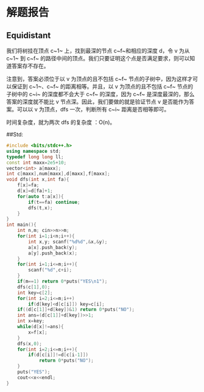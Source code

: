 # 解题报告

## Equidistant

我们将树挂在顶点 c~1~ 上，找到最深的节点 c~f~和相应的深度 d，令 v 为从 c~1~ 到 c~f~ 的路径中间的顶点。我们只要证明这个点是否满足要求，则可以知道答案存不存在。

注意到，答案必须位于以 v 为顶点的且不包括 c~f~ 节点的子树中，因为这样才可以保证到 c~1~、c~f~ 的距离相等。并且，以 v 为顶点的且不包括 c~f~ 节点的子树中的 c~i~ 的深度都不会大于 c~f~ 的深度，因为 c~f~ 是深度最深的，那么答案的深度就不能比 v 节点深。因此，我们要做的就是验证节点 v 是否能作为答案。可以以 v 为顶点，dfs 一次，判断所有 c~i~ 距离是否相等即可。

时间复杂度，就为两次 dfs 的复杂度 ：O(n)。


##Std:

```c++
#include <bits/stdc++.h>
using namespace std;
typedef long long ll;
const int maxx=2e5+10;
vector<int> a[maxx];
int c[maxx],num[maxx],d[maxx],f[maxx];
void dfs(int x,int fa){
    f[x]=fa;
    d[x]=d[fa]+1;
    for(auto t:a[x]){
        if(t==fa) continue;
        dfs(t,x);
    }
}
int main(){
    int n,m; cin>>n>>m;
    for(int i=1;i<n;i++){
        int x,y; scanf("%d%d",&x,&y);
        a[x].push_back(y);
        a[y].push_back(x);
    }
    for(int i=1;i<=m;i++){
        scanf("%d",c+i);
    }
    if(m==1) return 0*puts("YES\n1");
    dfs(c[1],0);
    int key=c[2];
    for(int i=2;i<=m;i++)
        if(d[key]<d[c[i]]) key=c[i];
    if((d[c[1]]+d[key])&1) return 0*puts("NO");
    int ans=(d[c[1]]+d[key])>>1;
    int x=key;
    while(d[x]!=ans){
        x=f[x];
    }
    dfs(x,0);
    for(int i=2;i<=m;i++){
        if(d[c[i]]!=d[c[i-1]])
            return 0*puts("NO");
    }
    puts("YES");
    cout<<x<<endl;
}

```

